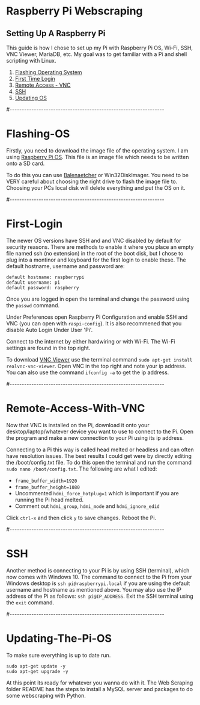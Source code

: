 # Raspberry Pi Webscraping

## Setting Up A Raspberry Pi
This guide is how I chose to set up my Pi with Raspberry Pi OS, Wi-Fi, SSH, VNC Viewer, MariaDB, etc. My goal was to get familiar with a Pi and shell scripting with Linux. 


1. [Flashing Operating System](#Flashing-OS)
2. [First Time Login](#First-Login)
3. [Remote Access - VNC](#Remote-Access-With-VNC)
4. [SSH](#SSH)
5. [Updating OS](#Updating-The-Pi-OS)

#----------------------------------------------------------------

# Flashing-OS
Firstly, you need to download the image file of the operating system. I am using [Raspberry Pi OS](https://www.raspberrypi.org/software/operating-systems/). This file is an image file which needs to be written onto a SD card.

To do this you can use [Balenaetcher](https://www.balena.io/etcher/) or Win32DiskImager. You need to be VERY careful about choosing the right drive to flash the image file to. Choosing your PCs local disk will delete everything and put the OS on it. 

#----------------------------------------------------------------

# First-Login
The newer OS versions have SSH and and VNC disabled by default for security reasons. There are methods to enable it where you place an empty file named ssh (no extension) in the root of the boot disk, but I chose to plug into a montinor and keyboard for the first login to enable these. The default hostname, username and password are:

```
default hostname: raspberrypi
default username: pi
default password: raspberry
```

Once you are logged in open the terminal and change the password using the `passwd` command. 

Under Preferences open Raspberry Pi Configuration and enable SSH and VNC (you can open with `raspi-config`). It is also recommened that you disable Auto Login Under User 'Pi'.

Connect to the internet by either hardwiring or with Wi-Fi. The Wi-Fi settings are found in the top right.  

To download [VNC Viewer](https://www.realvnc.com/en/) use the terminal command `sudo apt-get install realvnc-vnc-viewer`. Open VNC in the top right and note your ip address. You can also use the command `ifconfig -a` to get the ip address.

#----------------------------------------------------------------

# Remote-Access-With-VNC
Now that VNC is installed on the Pi, download it onto your desktop/laptop/whatever device you want to use to connect to the Pi. Open the program and make a new connection to your Pi using its ip address. 

Connecting to a Pi this way is called head melted or headless and can often have resolution issues. The best results I could get were by directly editing the /boot/config.txt file. To do this open the terminal and run the command `sudo nano /boot/config.txt`. The following are what I edited:

* `frame_buffer_width=1920` 
* `frame_buffer_height=1080`
* Uncommented `hdmi_force_hotplug=1` which is important if you are running the Pi head melted. 
* Comment out `hdmi_group`, `hdmi_mode` and `hdmi_ignore_edid`

Click `ctrl-x` and then click `y` to save changes. Reboot the Pi. 

#----------------------------------------------------------------

# SSH
Another method is connecting to your Pi is by using SSH (terminal), which now comes with Windows 10. The command to connect to the Pi from your Windows desktop is `ssh pi@raspberrypi.local` if you are using the default username and hostname as mentioned above. You may also use the IP address of the Pi as follows: `ssh pi@IP_ADDRESS`. Exit the SSH terminal using the `exit` command. 

#----------------------------------------------------------------

# Updating-The-Pi-OS
To make sure everything is up to date run.

```
sudo apt-get update -y
sudo apt-get upgrade -y
```

At this point its ready for whatever you wanna do with it. The Web Scraping folder README has the steps to install a MySQL server and packages to do some webscraping with Python. 

